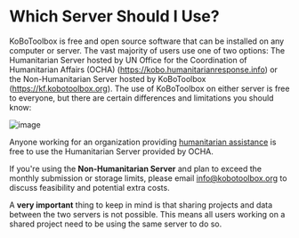 # Which Server Should I Use?

KoBoToolbox is free and open source software that can be installed on any computer or server. The vast majority of users use one of two options: The Humanitarian Server hosted by UN Office for the Coordination of Humanitarian Affairs (OCHA) (https://kobo.humanitarianresponse.info) or the Non-Humanitarian Server hosted by KoBoToolbox (https://kf.kobotoolbox.org). The use of KoBoToolbox on either server is free to everyone, but there are certain differences and limitations you should know:

   ![image](/images/server/server.png)

Anyone working for an organization providing [humanitarian assistance](http://www.globalhumanitarianassistance.org/data-guides/defining-humanitarian-aid.) is free to use the Humanitarian Server provided by OCHA. 

If you're using the **Non-Humanitarian Server** and plan to exceed the monthly submission or storage limits, please email info@kobotoolbox.org to discuss feasibility and potential extra costs. 

A **very important** thing to keep in mind is that sharing projects and data between the two servers is not possible. This means all users working on a shared project need to be using the same server to do so. 
